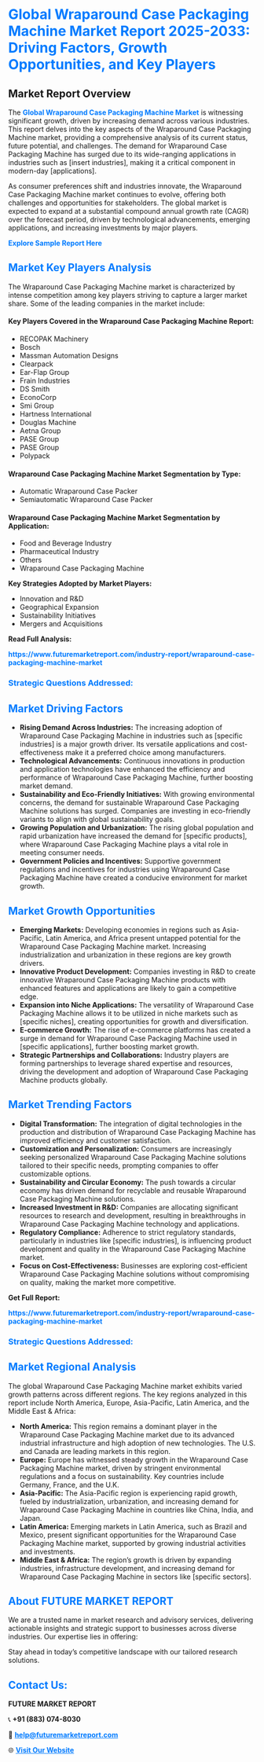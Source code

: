 <h1 style="color: #007BFF;">Global Wraparound Case Packaging Machine Market Report 2025-2033: Driving Factors, Growth Opportunities, and Key Players</h1>

<section id="overview">
<h2>Market Report Overview</h2>
<p>The <a href="https://www.futuremarketreport.com/industry-report/wraparound-case-packaging-machine-market" style="color: #007BFF; text-decoration: none;"><strong>Global Wraparound Case Packaging Machine Market</strong></a> is witnessing significant growth, driven by increasing demand across various industries. This report delves into the key aspects of the Wraparound Case Packaging Machine market, providing a comprehensive analysis of its current status, future potential, and challenges. The demand for Wraparound Case Packaging Machine has surged due to its wide-ranging applications in industries such as [insert industries], making it a critical component in modern-day [applications].</p>
<p>As consumer preferences shift and industries innovate, the Wraparound Case Packaging Machine market continues to evolve, offering both challenges and opportunities for stakeholders. The global market is expected to expand at a substantial compound annual growth rate (CAGR) over the forecast period, driven by technological advancements, emerging applications, and increasing investments by major players.</p>
</section>

<section id="overview">
<p><a href="https://www.futuremarketreport.com/request-sample/reportId=128317" style="color: #007BFF; text-decoration: none;"><strong>Explore Sample Report Here</strong></a></p>
</section>

<section id="key-players">
<h2 style="color: #007BFF;">Market Key Players Analysis</h2>
<p>The Wraparound Case Packaging Machine market is characterized by intense competition among key players striving to capture a larger market share. Some of the leading companies in the market include:</p>
<h4>Key Players Covered in the Wraparound Case Packaging Machine Report:</h4>
<ul><li>RECOPAK Machinery</li><li>Bosch</li><li>Massman Automation Designs</li><li>Clearpack</li><li>Ear-Flap Group</li><li>Frain Industries</li><li>DS Smith</li><li>EconoCorp</li><li>Smi Group</li><li>Hartness International</li><li>Douglas Machine</li><li>Aetna Group</li><li>PASE Group</li><li>PASE Group</li><li>Polypack</li></ul>
<h4>Wraparound Case Packaging Machine Market Segmentation by Type:</h4>
<ul><li>Automatic Wraparound Case Packer</li><li>Semiautomatic Wraparound Case Packer</li></ul>

<h4>Wraparound Case Packaging Machine Market Segmentation by Application:</h4>
<ul><li>Food and Beverage Industry</li><li>Pharmaceutical Industry</li><li>Others</li><li>Wraparound Case Packaging Machine</li></ul>
<p><strong>Key Strategies Adopted by Market Players:</strong></p>
<ul>
<li>Innovation and R&D</li>
<li>Geographical Expansion</li>
<li>Sustainability Initiatives</li>
<li>Mergers and Acquisitions</li>
</ul>
</section>

<section>
<p><strong>Read Full Analysis: </strong></p><a href="https://www.futuremarketreport.com/industry-report/wraparound-case-packaging-machine-market" style="color: #007BFF; text-decoration: none;"><strong>https://www.futuremarketreport.com/industry-report/wraparound-case-packaging-machine-market</strong></a>
<h3 style="color: #007BFF;">Strategic Questions Addressed:</h3>
</section>

<section id="driving-factors">
<h2 style="color: #007BFF;">Market Driving Factors</h2>
<ul>
<li><strong>Rising Demand Across Industries:</strong> The increasing adoption of Wraparound Case Packaging Machine in industries such as [specific industries] is a major growth driver. Its versatile applications and cost-effectiveness make it a preferred choice among manufacturers.</li>
<li><strong>Technological Advancements:</strong> Continuous innovations in production and application technologies have enhanced the efficiency and performance of Wraparound Case Packaging Machine, further boosting market demand.</li>
<li><strong>Sustainability and Eco-Friendly Initiatives:</strong> With growing environmental concerns, the demand for sustainable Wraparound Case Packaging Machine solutions has surged. Companies are investing in eco-friendly variants to align with global sustainability goals.</li>
<li><strong>Growing Population and Urbanization:</strong> The rising global population and rapid urbanization have increased the demand for [specific products], where Wraparound Case Packaging Machine plays a vital role in meeting consumer needs.</li>
<li><strong>Government Policies and Incentives:</strong> Supportive government regulations and incentives for industries using Wraparound Case Packaging Machine have created a conducive environment for market growth.</li>
</ul>
</section>

<section id="growth-opportunities">
<h2 style="color: #007BFF;">Market Growth Opportunities</h2>
<ul>
<li><strong>Emerging Markets:</strong> Developing economies in regions such as Asia-Pacific, Latin America, and Africa present untapped potential for the Wraparound Case Packaging Machine market. Increasing industrialization and urbanization in these regions are key growth drivers.</li>
<li><strong>Innovative Product Development:</strong> Companies investing in R&D to create innovative Wraparound Case Packaging Machine products with enhanced features and applications are likely to gain a competitive edge.</li>
<li><strong>Expansion into Niche Applications:</strong> The versatility of Wraparound Case Packaging Machine allows it to be utilized in niche markets such as [specific niches], creating opportunities for growth and diversification.</li>
<li><strong>E-commerce Growth:</strong> The rise of e-commerce platforms has created a surge in demand for Wraparound Case Packaging Machine used in [specific applications], further boosting market growth.</li>
<li><strong>Strategic Partnerships and Collaborations:</strong> Industry players are forming partnerships to leverage shared expertise and resources, driving the development and adoption of Wraparound Case Packaging Machine products globally.</li>
</ul>
</section>

<section id="trending-factors">
<h2 style="color: #007BFF;">Market Trending Factors</h2>
<ul>
<li><strong>Digital Transformation:</strong> The integration of digital technologies in the production and distribution of Wraparound Case Packaging Machine has improved efficiency and customer satisfaction.</li>
<li><strong>Customization and Personalization:</strong> Consumers are increasingly seeking personalized Wraparound Case Packaging Machine solutions tailored to their specific needs, prompting companies to offer customizable options.</li>
<li><strong>Sustainability and Circular Economy:</strong> The push towards a circular economy has driven demand for recyclable and reusable Wraparound Case Packaging Machine solutions.</li>
<li><strong>Increased Investment in R&D:</strong> Companies are allocating significant resources to research and development, resulting in breakthroughs in Wraparound Case Packaging Machine technology and applications.</li>
<li><strong>Regulatory Compliance:</strong> Adherence to strict regulatory standards, particularly in industries like [specific industries], is influencing product development and quality in the Wraparound Case Packaging Machine market.</li>
<li><strong>Focus on Cost-Effectiveness:</strong> Businesses are exploring cost-efficient Wraparound Case Packaging Machine solutions without compromising on quality, making the market more competitive.</li>
</ul>
</section>

<section>
<p><strong>Get Full Report: </strong></p><a href="https://www.futuremarketreport.com/industry-report/wraparound-case-packaging-machine-market" style="color: #007BFF; text-decoration: none;"><strong>https://www.futuremarketreport.com/industry-report/wraparound-case-packaging-machine-market</strong></a>
<h3 style="color: #007BFF;">Strategic Questions Addressed:</h3>
</section>


<section id="regional-analysis">
<h2 style="color: #007BFF;">Market Regional Analysis</h2>
<p>The global Wraparound Case Packaging Machine market exhibits varied growth patterns across different regions. The key regions analyzed in this report include North America, Europe, Asia-Pacific, Latin America, and the Middle East & Africa:</p>
<ul>
<li><strong>North America:</strong> This region remains a dominant player in the Wraparound Case Packaging Machine market due to its advanced industrial infrastructure and high adoption of new technologies. The U.S. and Canada are leading markets in this region.</li>
<li><strong>Europe:</strong> Europe has witnessed steady growth in the Wraparound Case Packaging Machine market, driven by stringent environmental regulations and a focus on sustainability. Key countries include Germany, France, and the U.K.</li>
<li><strong>Asia-Pacific:</strong> The Asia-Pacific region is experiencing rapid growth, fueled by industrialization, urbanization, and increasing demand for Wraparound Case Packaging Machine in countries like China, India, and Japan.</li>
<li><strong>Latin America:</strong> Emerging markets in Latin America, such as Brazil and Mexico, present significant opportunities for the Wraparound Case Packaging Machine market, supported by growing industrial activities and investments.</li>
<li><strong>Middle East & Africa:</strong> The region’s growth is driven by expanding industries, infrastructure development, and increasing demand for Wraparound Case Packaging Machine in sectors like [specific sectors].</li>
</ul>
</section>

<footer>
<h2 style="color: #007BFF;">About FUTURE MARKET REPORT</h2>
<p>We are a trusted name in market research and advisory services, delivering actionable insights and strategic support to businesses across diverse industries. Our expertise lies in offering:</p>

<p>Stay ahead in today’s competitive landscape with our tailored research solutions.</p>

<h2 style="color: #007BFF;">Contact Us:</h2>
<p><strong>FUTURE MARKET REPORT</strong></p>
<p>📞 <strong>+91 (883) 074-8030</strong></p>
<p>📧 <strong><a href="mailto:help@futuremarketreport.com" style="color: #007BFF;">help@futuremarketreport.com</a></strong></p>
<p>🌐 <strong><a href="https://www.futuremarketreport.com/" style="color: #007BFF;">Visit Our Website</a></strong></p>
</footer>